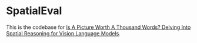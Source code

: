 # SpatialEval

This is the codebase for [Is A Picture Worth A Thousand Words? Delving Into Spatial Reasoning for Vision Language Models](https://arxiv.org/abs/2406.14852). 

